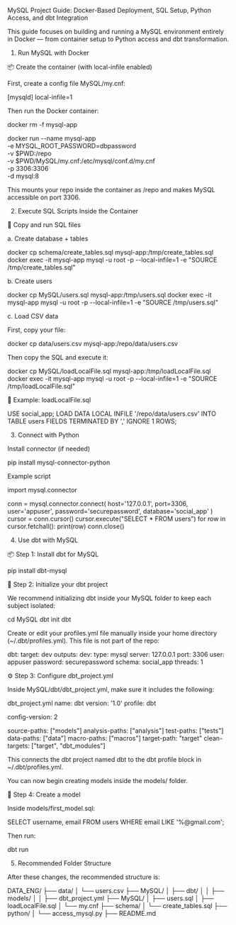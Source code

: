 MySQL Project Guide: Docker-Based Deployment, SQL Setup, Python Access, and dbt Integration

This guide focuses on building and running a MySQL environment entirely in Docker — from container setup to Python access and dbt transformation.

1. Run MySQL with Docker

📦 Create the container (with local-infile enabled)

First, create a config file MySQL/my.cnf:

[mysqld]
local-infile=1

Then run the Docker container:

docker rm -f mysql-app

docker run --name mysql-app \
  -e MYSQL_ROOT_PASSWORD=dbpassword \
  -v $PWD:/repo \
  -v $PWD/MySQL/my.cnf:/etc/mysql/conf.d/my.cnf \
  -p 3306:3306 \
  -d mysql:8

This mounts your repo inside the container as /repo and makes MySQL accessible on port 3306.

2. Execute SQL Scripts Inside the Container

📁 Copy and run SQL files

a. Create database + tables

docker cp schema/create_tables.sql mysql-app:/tmp/create_tables.sql
docker exec -it mysql-app mysql -u root -p --local-infile=1 -e "SOURCE /tmp/create_tables.sql"

b. Create users

docker cp MySQL/users.sql mysql-app:/tmp/users.sql
docker exec -it mysql-app mysql -u root -p --local-infile=1 -e "SOURCE /tmp/users.sql"

c. Load CSV data

First, copy your file:

docker cp data/users.csv mysql-app:/repo/data/users.csv

Then copy the SQL and execute it:

docker cp MySQL/loadLocalFile.sql mysql-app:/tmp/loadLocalFile.sql
docker exec -it mysql-app mysql -u root -p --local-infile=1 -e "SOURCE /tmp/loadLocalFile.sql"

📝 Example: loadLocalFile.sql

USE social_app;
LOAD DATA LOCAL INFILE '/repo/data/users.csv'
INTO TABLE users
FIELDS TERMINATED BY ','
IGNORE 1 ROWS;

3. Connect with Python

Install connector (if needed)

pip install mysql-connector-python

Example script

import mysql.connector

conn = mysql.connector.connect(
    host='127.0.0.1',
    port=3306,
    user='appuser',
    password='securepassword',
    database='social_app'
)
cursor = conn.cursor()
cursor.execute("SELECT * FROM users")
for row in cursor.fetchall():
    print(row)
conn.close()

4. Use dbt with MySQL

📦 Step 1: Install dbt for MySQL

pip install dbt-mysql

📁 Step 2: Initialize your dbt project

We recommend initializing dbt inside your MySQL folder to keep each subject isolated:

cd MySQL
dbt init dbt

Create or edit your profiles.yml file manually inside your home directory (~/.dbt/profiles.yml). This file is not part of the repo:

dbt:
  target: dev
  outputs:
    dev:
      type: mysql
      server: 127.0.0.1
      port: 3306
      user: appuser
      password: securepassword
      schema: social_app
      threads: 1

⚙️ Step 3: Configure dbt_project.yml

Inside MySQL/dbt/dbt_project.yml, make sure it includes the following:

dbt_project.yml
name: dbt
version: '1.0'
profile: dbt

config-version: 2

source-paths: ["models"]
analysis-paths: ["analysis"]
test-paths: ["tests"]
data-paths: ["data"]
macro-paths: ["macros"]
target-path: "target"
clean-targets: ["target", "dbt_modules"]

This connects the dbt project named dbt to the dbt profile block in ~/.dbt/profiles.yml.

You can now begin creating models inside the models/ folder.

🧱 Step 4: Create a model

Inside models/first_model.sql:

SELECT username, email FROM users WHERE email LIKE '%@gmail.com';

Then run:

dbt run

5. Recommended Folder Structure

After these changes, the recommended structure is:

DATA_ENG/
├── data/
│   └── users.csv
├── MySQL/
│   ├── dbt/
│   │   ├── models/
│   │   ├── dbt_project.yml
├── MySQL/
│   ├── users.sql
│   ├── loadLocalFile.sql
│   └── my.cnf
├── schema/
│   └── create_tables.sql
├── python/
│   └── access_mysql.py
├── README.md

